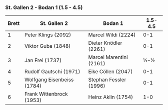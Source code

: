 ### St. Gallen 2 - Bodan 1 (1.5 - 4.5)

| Brett | St. Gallen 2               | Bodan 1                 | 1.5-4.5 |
|-------|----------------------------|-------------------------|---------|
| 1     | Peter Klings (2092)        | Marcel Wildi (2224)     | 0-1     |
| 2     | Viktor Guba (1848)         | Dieter Knödler (2261)   | 0-1     |
| 3     | Jan Frei (1737)            | Marcel Marentini (2161) | ½-½     |
| 4     | Rudolf Gautschi (1971)     | Eike Cöllen (2047)      | 0-1     |
| 5     | Wolfgang Eisenbeiss (1784) | Stephan Fessler (1996)  | 0-1     |
| 6     | Frank Wittenbrock (1953)   | Heinz Aklin (1754)      | 1-0     |
